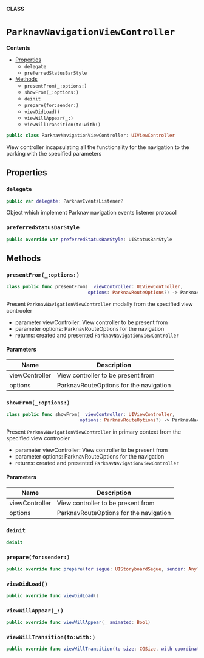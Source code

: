 **CLASS**

# `ParknavNavigationViewController`

**Contents**

- [Properties](#properties)
  - `delegate`
  - `preferredStatusBarStyle`
- [Methods](#methods)
  - `presentFrom(_:options:)`
  - `showFrom(_:options:)`
  - `deinit`
  - `prepare(for:sender:)`
  - `viewDidLoad()`
  - `viewWillAppear(_:)`
  - `viewWillTransition(to:with:)`

```swift
public class ParknavNavigationViewController: UIViewController
```

View controller incapsulating all the functionality for the navigation to the parking with the specified parameters

## Properties
### `delegate`

```swift
public var delegate: ParknavEventsListener?
```

Object which implement Parknav navigation events listener protocol

### `preferredStatusBarStyle`

```swift
public override var preferredStatusBarStyle: UIStatusBarStyle
```

## Methods
### `presentFrom(_:options:)`

```swift
class public func presentFrom(_ viewController: UIViewController,
                              options: ParknavRouteOptions?) -> ParknavNavigationViewController?
```

Present `ParknavNavigationViewController` modally from the specified view controoler

- parameter viewController: View controller to be present from
- parameter options: ParknavRouteOptions for the navigation
- returns: created and presented `ParknavNavigationViewController`

#### Parameters

| Name | Description |
| ---- | ----------- |
| viewController | View controller to be present from |
| options | ParknavRouteOptions for the navigation |

### `showFrom(_:options:)`

```swift
class public func showFrom(_ viewController: UIViewController,
                           options: ParknavRouteOptions?) -> ParknavNavigationViewController?
```

Present `ParknavNavigationViewController` in primary context from the specified view controoler

- parameter viewController: View controller to be present from
- parameter options: ParknavRouteOptions for the navigation
- returns: created and presented `ParknavNavigationViewController`

#### Parameters

| Name | Description |
| ---- | ----------- |
| viewController | View controller to be present from |
| options | ParknavRouteOptions for the navigation |

### `deinit`

```swift
deinit
```

### `prepare(for:sender:)`

```swift
public override func prepare(for segue: UIStoryboardSegue, sender: Any?)
```

### `viewDidLoad()`

```swift
public override func viewDidLoad()
```

### `viewWillAppear(_:)`

```swift
public override func viewWillAppear(_ animated: Bool)
```

### `viewWillTransition(to:with:)`

```swift
public override func viewWillTransition(to size: CGSize, with coordinator: UIViewControllerTransitionCoordinator)
```
